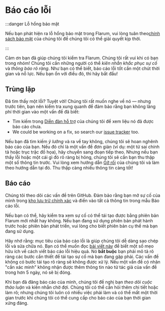 # Báo cáo lỗi

:::danger Lỗ hổng bảo mật

Nếu bạn phát hiện ra lỗ hổng bảo mật trong Flarum, vui lòng tuân theo[chính sách bảo mật](https://github.com/flarum/core/security/policy) của chúng tôi để chúng tôi có thể giải quyết kịp thời.

:::

Cảm ơn bạn đã giúp chúng tôi kiểm tra Flarum. Chúng tôi rất vui khi có bạn trong nhóm! Chúng tôi cần những người có thể *kiên nhẫn khắc phục sự cố* và *thông báo rõ ràng*. Như bạn có thể biết, báo cáo lỗi tốt cần một chút thời gian và nỗ lực. Nếu bạn ổn với điều đó, thì hãy bắt đầu!

## Trùng lặp

Đã tìm thấy một lỗi? Tuyệt vời! Chúng tôi rất muốn nghe về nó &mdash; nhưng trước tiên, bạn nên kiểm tra xung quanh để đảm bảo rằng bạn không lãng phí thời gian vào một vấn đề đã biết:

- Tìm kiếm trong [Diễn đàn hỗ trợ](https://discuss.flarum.org/t/support) của chúng tôi để xem liệu nó đã được báo cáo chưa.
- We could be working on a fix, so search our [issue tracker](https://github.com/flarum/framework/issues) too.

Nếu bạn đã tìm kiếm *ỹ lưỡng* và ra về tay không, chúng tôi sẽ hoan nghênh báo cáo của bạn. Nếu đó chỉ là một vấn đề đơn giản (ví dụ: một từ sai chính tả hoặc trục trặc đồ họa), hãy chuyển sang đoạn tiếp theo. Nhưng nếu bạn thấy lỗi hoặc một cái gì đó rõ ràng bị hỏng, chúng tôi sẽ cần bạn thu thập một số thông tin trước. Vui lòng xem hướng dẫn [Gỡ rối](troubleshoot.md) của chúng tôi và làm theo hướng dẫn tại đó. Thu thập càng nhiều thông tin càng tốt!

## Báo cáo

Chúng tôi theo dõi các vấn đề trên GitHub. Đảm bảo rằng bạn mở sự cố của mình trong [kho lưu trữ chính xác](https://github.com/flarum) và điền vào tất cả thông tin trong mẫu Báo cáo lỗi.

Nếu bạn có thể, hãy kiểm tra xem sự cố có thể tái tạo được bằng phiên bản Flarum mới nhất hay không. Nếu bạn đang sử dụng phiên bản phát hành trước hoặc phiên bản phát triển, vui lòng cho biết phiên bản cụ thể mà bạn đang sử dụng.

Hãy nhớ rằng: mục tiêu của báo cáo lỗi là giúp chúng tôi dễ dàng sao chép lỗi và sửa chữa nó. Bạn có thể muốn đọc [bài viết này](https://www.chiark.greenend.org.uk/~sgtatham/bugs.html) để biết một số mẹo hữu ích về cách viết báo cáo lỗi hiệu quả. Nó **bắt buộc** bạn phải mô tả rõ ràng các bước cần thiết để tái tạo sự cố mà bạn đang gặp phải. Các vấn đề không có bước tái tạo rõ ràng sẽ không được xử lý. Nếu một vấn đề có nhãn "cần xác minh" không nhận được thêm thông tin nào từ tác giả của vấn đề trong hơn 5 ngày, nó sẽ bị đóng.

Khi bạn đã đăng báo cáo của mình, chúng tôi đề nghị bạn *theo dõi cuộc thảo luận* và kiên nhẫn chờ đợi. Chúng tôi có thể cần hỏi thêm chi tiết hoặc làm rõ; nhưng chúng tôi luôn có nhiều việc phải làm và có thể mất một thời gian trước khi chúng tôi có thể cung cấp cho báo cáo của bạn thời gian xứng đáng.
